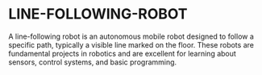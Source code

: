 # LINE-FOLLOWING-ROBOT
A line-following robot is an autonomous mobile robot designed to follow a specific path, typically a visible line marked on the floor. These robots are fundamental projects in robotics and are excellent for learning about sensors, control systems, and basic programming.
